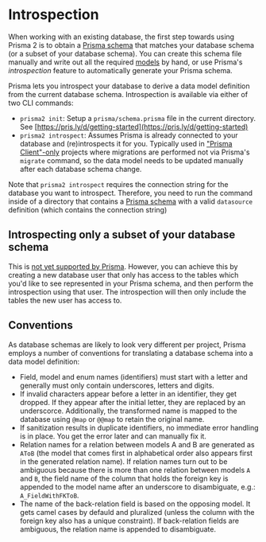# Introspection

When working with an existing database, the first step towards using Prisma 2 is to obtain a [Prisma schema](./prisma-schema-file.md) that matches your database schema (or a subset of your database schema). You can create this schema file manually and write out all the required [models](./data-modeling.md#models) by hand, or use Prisma's _introspection_ feature to automatically generate your Prisma schema. 

Prisma lets you introspect your database to derive a data model definition from the current database schema. Introspection is available via either of two CLI commands:

- `prisma2 init`: Setup a `prisma/schema.prisma` file in the current directory. See [https://pris.ly/d/getting-started](https://pris.ly/d/getting-started)
- `prisma2 introspect`: Assumes Prisma is already connected to your database and (re)introspects it for you. Typically used in ["Prisma Client"-only](./prisma-client-js/use-only-prisma-client-js.md) projects where migrations are performed not via Prisma's `migrate` command, so the data model needs to be updated manually after each database schema change.

Note that `prisma2 introspect` requires the connection string for the database you want to introspect. Therefore, you need to run the command inside of a directory that contains a [Prisma schema](./prisma-schema-file.md) with a valid `datasource` definition (which contains the connection string)

## Introspecting only a subset of your database schema

This is [not yet supported by Prisma](https://github.com/prisma/prisma2/issues/807). However, you can achieve this by creating a new database user that only has access to the tables which you'd like to see represented in your Prisma schema, and then perform the introspection using that user. The introspection will then only include the tables the new user has access to.

## Conventions

As database schemas are likely to look very different per project, Prisma employs a number of conventions for translating a database schema into a data model definition:

- Field, model and enum names (identifiers) must start with a letter and generally must only contain underscores, letters and digits.
- If invalid characters appear before a letter in an identifier, they get dropped. If they appear after the initial letter, they are replaced by an underscorce. Additionally, the transformed name is mapped to the database using `@map` or `@@map` to retain the original name.
- If sanitization results in duplicate identifiers, no immediate error handling is in place. You get the error later and can manually fix it.
- Relation names for a relation between models A and B are generated as `AToB` (the model that comes first in alphabetical order also appears first in the generated relation name). If relation names turn out to be ambiguous because there is more than one relation between models `A` and `B`, the field name of the column that holds the foreign key is appended to the model name after an underscore to disambiguate, e.g.: `A_FieldWithFKToB`. 
- The name of the back-relation field is based on the opposing model. It gets camel cases by defauld and pluralized (unless the column with the foreign key also has a unique constraint). If back-relation fields are ambiguous, the relation name is appended to disambiguate.

